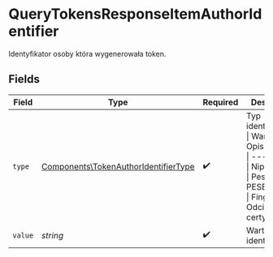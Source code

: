 # QueryTokensResponseItemAuthorIdentifier

Identyfikator osoby która wygenerowała token.


## Fields

| Field                                                                                                                               | Type                                                                                                                                | Required                                                                                                                            | Description                                                                                                                         |
| ----------------------------------------------------------------------------------------------------------------------------------- | ----------------------------------------------------------------------------------------------------------------------------------- | ----------------------------------------------------------------------------------------------------------------------------------- | ----------------------------------------------------------------------------------------------------------------------------------- |
| `type`                                                                                                                              | [Components\TokenAuthorIdentifierType](../../Models/Components/TokenAuthorIdentifierType.md)                                        | :heavy_check_mark:                                                                                                                  | Typ identyfikatora.<br/>\| Wartość \| Opis \|<br/>\| --- \| --- \|<br/>\| Nip \| NIP. \|<br/>\| Pesel \| PESEL. \|<br/>\| Fingerprint \| Odcisk palca certyfikatu. \|<br/> |
| `value`                                                                                                                             | *string*                                                                                                                            | :heavy_check_mark:                                                                                                                  | Wartość identyfikatora.                                                                                                             |